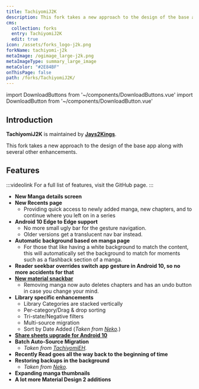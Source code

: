 ```yaml
---
title: TachiyomiJ2K
description: This fork takes a new approach to the design of the base app along with several other enhancements.
cms:
  collection: forks
  entry: TachiyomiJ2K
  edit: true
icon: /assets/forks_logo-j2k.png
forkName: tachiyomi-j2k
metaImage: /ogimage_large-j2k.png
metaImageType: summary_large_image
metaColor: "#2E84BF"
onThisPage: false
path: /forks/TachiyomiJ2K/
---
```


import DownloadButtons from '~/components/DownloadButtons.vue'
import DownloadButton from '~/components/DownloadButton.vue'

<DownloadButtons>
  <DownloadButton fork="j2k" title="Download" />
  <DownloadButton fork="j2k" title="GitHub" isGithub />
  <template slot="footer">
		<p>
			Requires
			<b>Android 6.0</b>
			or higher.
		</p>
	</template>
</DownloadButtons>

## Introduction
**TachiyomiJ2K** is maintained by **[Jays2Kings](https://github.com/Jays2Kings)**.

This fork takes a new approach to the design of the base app along with several other enhancements.

<g-image class="zoomable" src="/assets/ogimage_large-j2k.png" immediate />

## Features
:::videolink
For a full list of features, visit the GitHub page.
:::

-   **New Manga details screen**
-   **New Recents page**
    -   Providing quick access to newly added manga, new chapters, and to continue where you left on in a series
-   **Android 10 Edge to Edge support**
    -   No more small ugly bar for the gesture navigation.
    -   Older versions get a translucent nav bar instead.
-   **Automatic background based on manga page**
    -   For those that like having a white background to match the content, this will automatically set the background to match for moments such as a flashback section of a manga.
-   **Reader seekbar overrides switch app gesture in Android 10, so no more accidents for that**
-   **[New material snackbar](https://raw.githubusercontent.com/Jays2Kings/tachiyomi/master/.github/readme-images/material%20snackbar.png)**
    -   Removing manga now auto deletes chapters and has an undo button in case you change your mind.
-   **Library specific enhancements**
    -   Library Categories are stacked vertically
    -   Per-category/Drag & drop sorting
    -   Tri-state/Negative filters
    -   Multi-source migration
    -   Sort by Date Added (*Taken from [Neko](/forks/Neko/).*)
-   **[Share sheets upgrade for Android 10](https://raw.githubusercontent.com/Jays2Kings/tachiyomi/master/.github/readme-images/share%20menu.png)**
-   **Batch Auto-Source Migration**
    -   *Taken from [TachiyomiEH](/forks/TachiyomiEH/).*
-   **Recently Read goes all the way back to the beginning of time**
-   **Restoring backups in the background**
    -   *Taken from [Neko](/forks/Neko/).*
-   **Expanding manga thumbnails**
-   **A lot more Material Design 2 additions**
